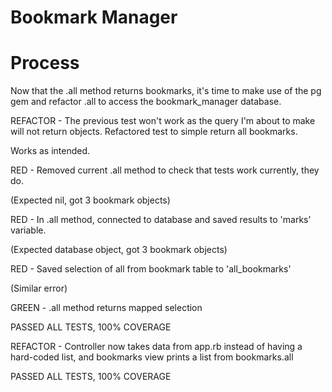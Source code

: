 # Bookmark Manager


# Process


Now that the .all method returns bookmarks, it's time to make use of the pg gem and refactor .all to access the bookmark_manager database.

REFACTOR - The previous test won't work as the query I'm about to make will not return objects. Refactored test to simple return all bookmarks.

Works as intended.

RED - Removed current .all method to check that tests work currently, they do.

(Expected nil, got 3 bookmark objects)

RED - In .all method, connected to database and saved results to 'marks' variable.

(Expected database object, got 3 bookmark objects)

RED - Saved selection of all from bookmark table to 'all_bookmarks'

(Similar error)

GREEN - .all method returns mapped selection

PASSED ALL TESTS, 100% COVERAGE


REFACTOR - Controller now takes data from app.rb instead of having a hard-coded list, and bookmarks view prints a list from bookmarks.all

PASSED ALL TESTS, 100% COVERAGE
